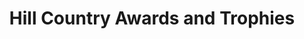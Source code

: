 ---
title: "Hill Country Awards and Trophies"
url: /burnet/hill-country-awards-and-trophies/
shop: Pokal
---